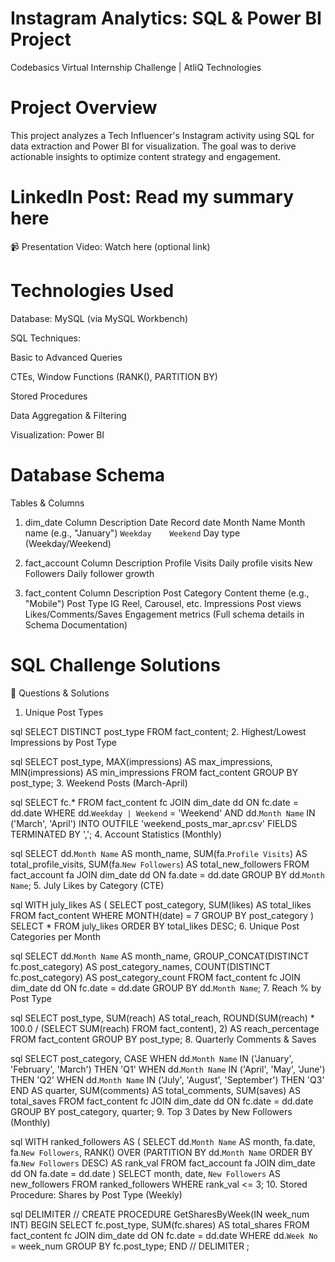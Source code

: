 # Instagram Analytics: SQL & Power BI Project
Codebasics Virtual Internship Challenge | AtliQ Technologies

# Project Overview
This project analyzes a Tech Influencer's Instagram activity using SQL for data extraction and Power BI for visualization. The goal was to derive actionable insights to optimize content strategy and engagement.

# LinkedIn Post: Read my summary here
📹 Presentation Video: Watch here (optional link)

# Technologies Used
Database: MySQL (via MySQL Workbench)

SQL Techniques:

Basic to Advanced Queries

CTEs, Window Functions (RANK(), PARTITION BY)

Stored Procedures

Data Aggregation & Filtering

Visualization: Power BI

# Database Schema

Tables & Columns
1. dim_date
Column	Description
Date	Record date
Month Name	Month name (e.g., "January")
`Weekday	Weekend`	Day type (Weekday/Weekend)

2. fact_account
Column	Description
Profile Visits	Daily profile visits
New Followers	Daily follower growth

3. fact_content
Column	Description
Post Category	Content theme (e.g., "Mobile")
Post Type	IG Reel, Carousel, etc.
Impressions	Post views
Likes/Comments/Saves	Engagement metrics
(Full schema details in Schema Documentation)

# SQL Challenge Solutions
📝 Questions & Solutions
1. Unique Post Types

sql
SELECT DISTINCT post_type FROM fact_content;
2. Highest/Lowest Impressions by Post Type

sql
SELECT 
  post_type, 
  MAX(impressions) AS max_impressions, 
  MIN(impressions) AS min_impressions
FROM fact_content
GROUP BY post_type;
3. Weekend Posts (March-April)

sql
SELECT fc.*
FROM fact_content fc
JOIN dim_date dd ON fc.date = dd.date
WHERE dd.`Weekday | Weekend` = 'Weekend'
  AND dd.`Month Name` IN ('March', 'April')
INTO OUTFILE 'weekend_posts_mar_apr.csv'
FIELDS TERMINATED BY ',';
4. Account Statistics (Monthly)

sql
SELECT 
  dd.`Month Name` AS month_name,
  SUM(fa.`Profile Visits`) AS total_profile_visits,
  SUM(fa.`New Followers`) AS total_new_followers
FROM fact_account fa
JOIN dim_date dd ON fa.date = dd.date
GROUP BY dd.`Month Name`;
5. July Likes by Category (CTE)

sql
WITH july_likes AS (
  SELECT 
    post_category,
    SUM(likes) AS total_likes
  FROM fact_content
  WHERE MONTH(date) = 7
  GROUP BY post_category
)
SELECT * FROM july_likes
ORDER BY total_likes DESC;
6. Unique Post Categories per Month

sql
SELECT 
  dd.`Month Name` AS month_name,
  GROUP_CONCAT(DISTINCT fc.post_category) AS post_category_names,
  COUNT(DISTINCT fc.post_category) AS post_category_count
FROM fact_content fc
JOIN dim_date dd ON fc.date = dd.date
GROUP BY dd.`Month Name`;
7. Reach % by Post Type

sql
SELECT 
  post_type,
  SUM(reach) AS total_reach,
  ROUND(SUM(reach) * 100.0 / (SELECT SUM(reach) FROM fact_content), 2) AS reach_percentage
FROM fact_content
GROUP BY post_type;
8. Quarterly Comments & Saves

sql
SELECT 
  post_category,
  CASE 
    WHEN dd.`Month Name` IN ('January', 'February', 'March') THEN 'Q1'
    WHEN dd.`Month Name` IN ('April', 'May', 'June') THEN 'Q2'
    WHEN dd.`Month Name` IN ('July', 'August', 'September') THEN 'Q3'
  END AS quarter,
  SUM(comments) AS total_comments,
  SUM(saves) AS total_saves
FROM fact_content fc
JOIN dim_date dd ON fc.date = dd.date
GROUP BY post_category, quarter;
9. Top 3 Dates by New Followers (Monthly)

sql
WITH ranked_followers AS (
  SELECT 
    dd.`Month Name` AS month,
    fa.date,
    fa.`New Followers`,
    RANK() OVER (PARTITION BY dd.`Month Name` ORDER BY fa.`New Followers` DESC) AS rank_val
  FROM fact_account fa
  JOIN dim_date dd ON fa.date = dd.date
)
SELECT month, date, `New Followers` AS new_followers
FROM ranked_followers
WHERE rank_val <= 3;
10. Stored Procedure: Shares by Post Type (Weekly)

sql
DELIMITER //
CREATE PROCEDURE GetSharesByWeek(IN week_num INT)
BEGIN
  SELECT 
    fc.post_type,
    SUM(fc.shares) AS total_shares
  FROM fact_content fc
  JOIN dim_date dd ON fc.date = dd.date
  WHERE dd.`Week No` = week_num
  GROUP BY fc.post_type;
END //
DELIMITER ;


